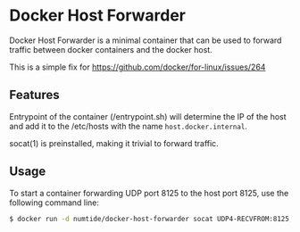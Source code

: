 # Docker Host Forwarder
Docker Host Forwarder is a minimal container that can be used to forward traffic between docker containers and the docker host.

This is a simple fix for https://github.com/docker/for-linux/issues/264


## Features

Entrypoint of the container (/entrypoint.sh) will determine the IP of the host and add it to the /etc/hosts with the name `host.docker.internal`.

socat(1) is preinstalled, making it trivial to forward traffic.

## Usage

To start a container forwarding UDP port 8125 to the host port 8125, use the following command line:

```sh
$ docker run -d numtide/docker-host-forwarder socat UDP4-RECVFROM:8125,fork UDP4-SENDTO:host.docker.internal:8125
```




